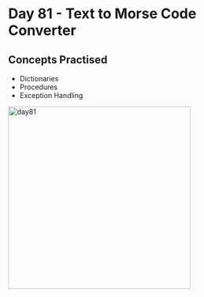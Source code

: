 # Day 81 - Text to Morse Code Converter
## Concepts Practised
- Dictionaries
- Procedures
- Exception Handling
<img width="370" alt="day81" src="https://user-images.githubusercontent.com/117528133/236619081-77814e76-03ad-43d8-88cf-942b85809939.gif">
